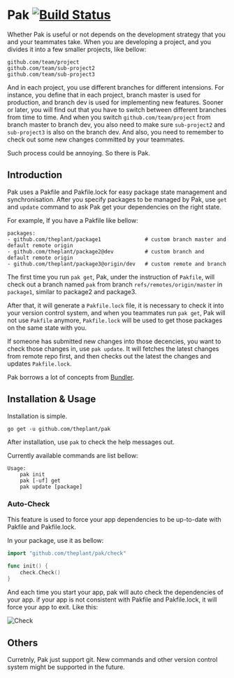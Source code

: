 # Pak [![Build Status](https://travis-ci.org/theplant/pak.png?branch=master)](https://travis-ci.org/theplant/pak)

Whether Pak is useful or not depends on the development strategy that you and your teammates take. When you are developing a project, and you divides it into a few smaller projects, like bellow:

	github.com/team/project
	github.com/team/sub-project2
	github.com/team/sub-project3

And in each project, you use different branches for different intensions. For instance, you define that in each project, branch master is used for production, and branch dev is used for implementing new features. Sooner or later, you will find out that you have to switch between different branches from time to time. And when you switch `github.com/team/project` from branch master to branch dev, you also need to make sure `sub-project2` and `sub-project3` is also on the branch dev. And also, you need to remember to check out some new changes committed by your teammates.

Such process could be annoying. So there is Pak.

## Introduction

Pak uses a Pakfile and Pakfile.lock for easy package state management and synchronisation. After you specify packages to be managed by Pak, use `get` and `update` command to ask Pak get your dependencies on the right state.

For example, If you have a Pakfile like bellow:

```
packages:
- github.com/theplant/package1				# custom branch master and default remote origin
- github.com/theplant/package2@dev			# custom branch and default remote origin
- github.com/theplant/package3@origin/dev	# custom remote and branch
```

The first time you run `pak get`, Pak, under the instruction of `Pakfile`, will check out a branch named `pak` from branch `refs/remotes/origin/master` in `package1`, similar to package2 and package3.

After that, it will generate a `Pakfile.lock` file, it is necessary to check it into your version control system, and when you teammates run `pak get`, Pak will not use `Pakfile` anymore, `Pakfile.lock` will be used to get those packages on the same state with you.

If someone has submitted new changes into those decencies, you want to check those changes in, use `pak update`. It will fetches the latest changes from remote repo first, and then checks out the latest the changes and updates `Pakfile.lock`.

Pak borrows a lot of concepts from [Bundler](http://gembundler.com/).

## Installation & Usage

Installation is simple.

```
go get -u github.com/theplant/pak
```

After installation, use `pak` to check the help messages out.

Currently available commands are list bellow:

```
Usage:
    pak init
    pak [-uf] get
    pak update [package]

```

### Auto-Check

This feature is used to force your app dependencies to be up-to-date with Pakfile and Pakfile.lock.

In your package, use it as bellow:

```go
import "github.com/theplant/pak/check"

func init() {
    check.Check()
}
```

And each time you start your app, pak will auto check the dependencies of your app. if your app is not consistent with Pakfile and Pakfile.lock, it will force your app to exit. Like this:

![Check](https://raw.github.com/theplant/pak/master/imgs/check.png?login=bom-d-van&token=93b3b310df07f7163a3b57efe9fa0ada)

## Others

Curretnly, Pak just support git. New commands and other version control system might be supported in the future.


<!--## License

Train is released under the [MIT License](http://www.opensource.org/licenses/MIT).-->
